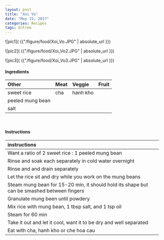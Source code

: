```yaml
---
layout: post
title: "Xoi Vo"
date: "May 15, 2017"
categories: Recipes
tags: Entree
---
```




![pic1]( {{"/figure/food/Xoi_Vo.JPG" | absolute_url }})

![pic2]( {{"/figure/food/Xoi_Vo2.JPG" | absolute_url }})

![pic3]( {{"/figure/food/Xoi_Vo3.JPG" | absolute_url }})




#### Ingredients

<table class = "presenttab">
 <thead>
  <tr>
   <th style="text-align:left;"> Other </th>
   <th style="text-align:left;"> Meat </th>
   <th style="text-align:left;"> Veggie </th>
   <th style="text-align:left;"> Fruit </th>
  </tr>
 </thead>
<tbody>
  <tr>
   <td style="text-align:left;"> sweet rice </td>
   <td style="text-align:left;"> cha </td>
   <td style="text-align:left;"> hanh kho </td>
   <td style="text-align:left;">  </td>
  </tr>
  <tr>
   <td style="text-align:left;"> peeled mung bean </td>
   <td style="text-align:left;">  </td>
   <td style="text-align:left;">  </td>
   <td style="text-align:left;">  </td>
  </tr>
  <tr>
   <td style="text-align:left;"> salt </td>
   <td style="text-align:left;">  </td>
   <td style="text-align:left;">  </td>
   <td style="text-align:left;">  </td>
  </tr>
</tbody>
</table>

<br>

#### Instructions

<table class = "presenttabnoh">
 <thead>
  <tr>
   <th style="text-align:left;"> instructions </th>
  </tr>
 </thead>
<tbody>
  <tr>
   <td style="text-align:left;"> Want a ratio of 2 sweet rice : 1 peeled mung bean </td>
  </tr>
  <tr>
   <td style="text-align:left;"> Rinse and soak each separately in cold water overnight </td>
  </tr>
  <tr>
   <td style="text-align:left;"> Rinse and and drain separately </td>
  </tr>
  <tr>
   <td style="text-align:left;"> Let the rice sit and dry while you work on the mung beans </td>
  </tr>
  <tr>
   <td style="text-align:left;"> Steam mung bean for 15-20 min, it should hold its shape but can be smashed between fingers </td>
  </tr>
  <tr>
   <td style="text-align:left;"> Granulate mung been until powdery </td>
  </tr>
  <tr>
   <td style="text-align:left;"> Mix rice with mung bean, 1 tbsp salt, and 1 tsp oil </td>
  </tr>
  <tr>
   <td style="text-align:left;"> Steam for 60 min </td>
  </tr>
  <tr>
   <td style="text-align:left;"> Take it out and let it cool, want it to be dry and well separated </td>
  </tr>
  <tr>
   <td style="text-align:left;"> Eat with cha, hanh kho or che hoa cau </td>
  </tr>
</tbody>
</table>


